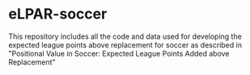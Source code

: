 # eLPAR-soccer
This repository includes all the code and data used for developing the expected league points above replacement for soccer as described in "Positional Value in Soccer: Expected League Points Added above Replacement"

